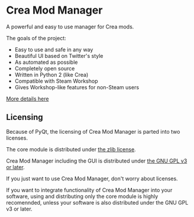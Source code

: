 Crea Mod Manager
================

A powerful and easy to use manager for Crea mods.

The goals of the project:
* Easy to use and safe in any way
* Beautiful UI based on Twitter's style
* As automated as possible
* Completely open source
* Written in Python 2 (like Crea)
* Compatible with Steam Workshop
* Gives Workshop-like features for non-Steam users

[More details here](http://siegegames.com/forums/index.php?threads/crea-mod-manager.1375/)

Licensing
---------

Because of PyQt, the licensing of Crea Mod Manager is parted into two licenses.

The core module is distributed under
[the zlib license](https://raw.githubusercontent.com/abduelhamit/Crea-Mod-Manager/master/core/LICENSE).

Crea Mod Manager including the GUI is distributed under
[the GNU GPL v3 or later](https://raw.githubusercontent.com/abduelhamit/Crea-Mod-Manager/master/LICENSE).

If you just want to use Crea Mod Manager, don't worry about licenses.

If you want to integrate functionality of Crea Mod Manager into your software,
using and distributing only the core module is highly recomennded, unless your
software is also distributed under the GNU GPL v3 or later.

